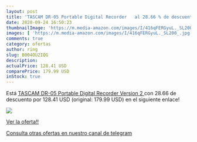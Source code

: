 ```yaml
---
layout: post
title: 'TASCAM DR-05 Portable Digital Recorder   al 28.66 % de descuento'
date: 2020-09-24 16:50:23
thumbnailImage: 'https://m.media-amazon.com/images/I/416qFERGyuL._SL200_.jpg'
images: [ 'https://m.media-amazon.com/images/I/416qFERGyuL._SL200_.jpg' ]
comments: true
category: ofertas
author: ring
slug: B004OU2IQG
description:
actualPrice: 128.41 USD
comparePrice: 179.99 USD
inStock: true
---
```


Está [TASCAM DR-05 Portable Digital Recorder  Version 2 ](https://www.amazon.com/dp/B004OU2IQG/?tag=redken08-20) con 28.66 de descuento por 128.41 USD (original: 179.99 USD) en el siguiente enlace!

[![](https://m.media-amazon.com/images/I/416qFERGyuL._SL200_.jpg)](https://www.amazon.com/dp/B004OU2IQG/?tag=redken08-20)

[Ver la oferta!!](https://www.amazon.com/dp/B004OU2IQG/?tag=redken08-20)

[Consulta otras ofertas en nuestro canal de telegram](https://t.me/s/ofertas25)
